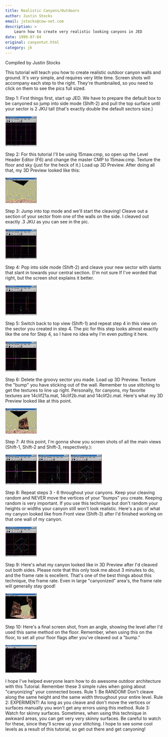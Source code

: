 ```yaml
---
title: Realistic Canyons/Outdoors
author: Justin Stocks
email: jstocks@cow-net.com
description: >
    Learn how to create very realistic looking canyons in JED
date: 1999-07-04
original: canyontut.html
category: jk
---
```


Compiled by Justin Stocks

This tutorial will teach you how to create realistic outdoor canyon
walls and ground. It's *very* simple, and requires very little time.
Screen shots will accompany each step to the right. They're thumbnailed,
so you need to click on them to see the pics full sized.

Step 1: First things first, start up JED. We have to prepare the default
box to be canyoned so jump into side mode (Shift-2) and pull the top
surface until your sector is 2 JKU tall (that's exactly double the
default sectors size.)

[![](1t.jpg)](1.jpg)

Step 2: For this tutorial I'll be using 15maw.cmp, so open up the Level
Header Editor (F6) and change the master CMP to 15maw.cmp. Texture the
floor and sky (just for the heck of it.) Load up 3D Preview. After doing
all that, my 3D Preview looked like this:

[![](2t.jpg)](2.jpg)

Step 3: Jump into top mode and we'll start the cleaving\! Cleave out a
section of your sector from one of the walls on the side. I cleaved out
exactly .3 JKU as you can see in the pic.

[![](3t.jpg)](3.jpg)

Step 4: Pop into side mode (Shift-2) and cleave your new sector with
slants that slant in towards your central section. (I'm not sure If I've
worded that right, but the screen shot explains it better.

[![](4t.jpg)](4.jpg)

Step 5: Switch back to top view (Shift-1) and repeat step 4 in this view
on the sector you created in step 4. The pic for this step looks almost
exactly like the one for Step 4, so I have no idea why I'm even putting
it here.

[![](5t.jpg)](5.jpg)

Step 6: Delete the groovy sector you made. Load up 3D Preview. Texture
the "bump" you have sticking out of the wall. Remember to use stitching
to get the textures to line up right. Personally, for canyons, my
favorite textures are 14clif21a.mat, 14clif2b.mat and 14clif2c.mat.
Here's what my 3D Preview looked like at this point.

[![](6t.jpg)](6.jpg)

Step 7: At this point, I'm gonna show you screen shots of all the main
views (Shift-1, Shift-2 and Shift-3, respectively.):

[![](7shift1t.jpg)](7shift1.jpg) [![](7shift2t.jpg)](7shift2.jpg)
[![](7shift3t.jpg)](7shift3.jpg)

Step 8: Repeat steps 3 - 6 throughout your canyons. Keep your cleaving
random and NEVER move the vertices of your "bumps" you create. Keeping
random is very important. If you use this technique but don't random
your heights or widths your canyon still won't look realistic. Here's a
pic of what my canyon looked like from Front view (Shift-3) after I'd
finished working on that one wall of my canyon.

[![](8t.jpg)](8.jpg)

Step 9: Here's what my canyon looked like in 3D Preview after I'd
cleaved out both sides. Please note that this only took me about 3
minutes to do, and the frame rate is excellent. That's one of the best
things about this technique, the frame rate. Even in large "canyonized"
area's, the frame rate will generally stay good\!

[![](9t.jpg)](9.jpg)

Step 10: Here's a final screen shot, from an angle, showing the level
after I'd used this same method on the floor. Remember, when using this
on the floor, to set all your floor flags after you've cleaved out a
"bump."

[![](10t.jpg)](10.jpg)

I hope I've helped everyone learn how to do awesome outdoor architecture
with this Tutorial. Remember these 3 simple rules when going about
"canyonizing" your connected boxes. Rule 1: Be RANDOM\! Don't cleave
along the same height and the same width throughout your entire level.
Rule 2: EXPERIMENT\! As long as you cleave and don't move the vertices
or surfaces manually you won't get any errors using this method. Rule 3:
Watch for skinny surfaces. Sometimes, when using this technique in
awkward areas, you can get very very skinny surfaces. Be careful to
watch for these, since they'll screw up your stitching. I hope to see
some cool levels as a result of this tutorial, so get out there and get
canyoning\!
